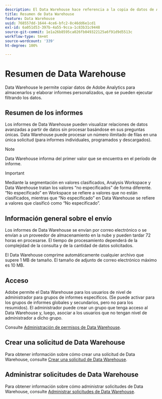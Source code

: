 ```yaml
---
description: El Data Warehouse hace referencia a la copia de datos de Analytics para almacenarlos y elaborar informes personalizados, que se pueden ejecutar filtrando los datos. Puede solicitar informes para mostrar las relaciones de datos avanzadas que hay entre los datos sin procesar en función de sus propias preguntas. Los informes de Data Warehouse se envían por correo electrónico o mediante un proveedor de almacenamiento en la nube y pueden tardar hasta 72 horas en procesarse. El tiempo de procesamiento dependerá de la complejidad de la consulta y de la cantidad de datos solicitados.
title: Resumen de Data Warehouse
feature: Data Warehouse
uuid: 768557dd-1644-4ce6-bfc2-8c46dd6e1cd1
exl-id: 6a051d53-397b-4a55-9cca-1c83b31c9448
source-git-commit: 1e1a26b8595ca026fb049322125a6f91d9d5513c
workflow-type: tm+mt
source-wordcount: '339'
ht-degree: 100%

---
```


# Resumen de Data Warehouse

Data Warehouse le permite copiar datos de Adobe Analytics para almacenarlos y elaborar informes personalizados, que se pueden ejecutar filtrando los datos.

## Resumen de los informes

Los informes de Data Warehouse pueden visualizar relaciones de datos avanzadas a partir de datos sin procesar basándose en sus preguntas únicas. Data Warehouse puede procesar un número ilimitado de filas en una única solicitud (para informes individuales, programados y descargados).

>[!NOTE]
>
>Data Warehouse informa del primer valor que se encuentra en el período de informe.

>[!IMPORTANT]
>
>Mediante la segmentación en valores clasificados, Analysis Workspace y Data Warehouse tratan los valores “no especificados” de forma diferente. “No especificado” en Workspace se refiere a valores que no están clasificados, mientras que “No especificado” en Data Warehouse se refiere a valores que clasificó como “No especificado”.

## Información general sobre el envío

Los informes de Data Warehouse se envían por correo electrónico o se envían a un proveedor de almacenamiento en la nube y pueden tardar 72 horas en procesarse. El tiempo de procesamiento dependerá de la complejidad de la consulta y de la cantidad de datos solicitados.

El Data Warehouse comprime automáticamente cualquier archivo que supere 1 MB de tamaño. El tamaño de adjunto de correo electrónico máximo es 10 MB.

## Acceso

Adobe permite el Data Warehouse para los usuarios de nivel de administrador para grupos de informes específicos. (Se puede activar para los grupos de informes globales y secundarios, pero no para los resumidos). El administrador puede crear un grupo que tenga acceso al Data Warehouse y, luego, asociar a los usuarios que no tengan nivel de administrador a dicho grupo.

Consulte [Administración de permisos de Data Warehouse](/help/export/data-warehouse/t-dw-group.md).

## Crear una solicitud de Data Warehouse

Para obtener información sobre cómo crear una solicitud de Data Warehouse, consulte [Crear una solicitud de Data Warehouse](/help/export/data-warehouse/create-request/t-dw-create-request.md).

## Administrar solicitudes de Data Warehouse

Para obtener información sobre cómo administrar solicitudes de Data Warehouse, consulte [Administrar solicitudes de Data Warehouse](/help/export/data-warehouse/data-warehouse-requests-manage.md).


